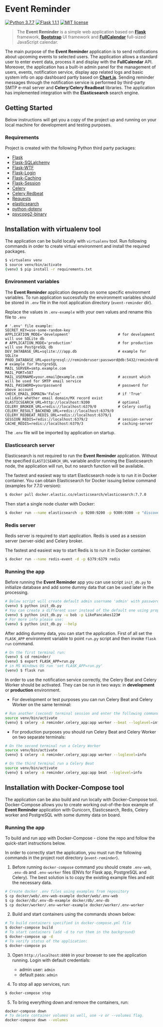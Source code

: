 # Event Reminder

[![Python 3.7.7](https://img.shields.io/badge/python-3.8.5-blue.svg)](https://www.python.org/downloads/release/python-377/)
[![Flask 1.1.1](https://img.shields.io/badge/Flask-1.1.2-blue.svg)](https://flask.palletsprojects.com/en/1.1.x/)
[![MIT license](https://img.shields.io/badge/License-MIT-blue.svg)](https://lbesson.mit-license.org/)

>The **Event Reminder** is a simple web application based on **[Flask](https://flask.palletsprojects.com/en/1.1.x/)** framework, **[Bootstrap](https://getbootstrap.com/)** UI framework and **[FullCalendar](https://fullcalendar.io/)** full-sized JavaScript calendar. 
 
The main purpose of the **Event Reminder** application is to send notifications about upcoming events to selected users. The application allows a standard user to enter event data, process it and display with the **FullCalendar** API. Moreover, the application has a built-in admin panel for the management of users, events, notification service, display app related logs and basic system info on app dashboard partly based on **[Chart.js](https://www.chartjs.org/)**. Sending reminder messages through the notification service is performed by third-party SMTP e-mail server and **Celery**/**Celery Readbeat** libraries.
The application has implemented integration with the **Elasticsearch** search engine.

## Getting Started

Below instructions will get you a copy of the project up and running on your local machine for development and testing purposes. 


### Requirements

Project is created with the following Python third party packages:
* [Flask](https://flask.palletsprojects.com/en/1.1.x/)
* [Flask-SQLalchemy](https://flask-sqlalchemy.palletsprojects.com/en/2.x/)
* [Flask-WTF](https://flask-wtf.readthedocs.io/en/stable/)
* [Flask-Login](https://flask-login.readthedocs.io/en/latest/)
* [Flask-Caching](https://flask-caching.readthedocs.io/en/latest/)
* [Flask-Session](https://flask-session.readthedocs.io/en/latest/)
* [Celery](https://docs.celeryproject.org/en/stable/index.html)
* [Celery Redbeat](https://pypi.org/project/celery-redbeat/)
* [Requests](https://requests.readthedocs.io/en/master/)
* [elasticsearch](https://pypi.org/project/elasticsearch/)
* [python-dotenv](https://pypi.org/project/python-dotenv/)
* [psycopg2-binary](https://pypi.org/project/psycopg2-binary/)


## Installation with virtualenv tool
The application can be build locally with `virtualenv` tool. Run following commands in order to create virtual environment and install the required packages.

```bash
$ virtualenv venv
$ source venv/bin/activate
(venv) $ pip install -r requirements.txt
```

### Environment variables

The **Event Reminder** application depends on some specific environment variables. 
To run application successfully the environment variables should be stored in `.env` file in the root application directory (`event-reminder` dir).

Replace the values in `.env-example` with your own values and rename this file to `.env`
```
# '.env' file example:
SECRET_KEY=use-some-random-key
APPLICATION_MODE='development'                      # for development will use SQLite db
# APPLICATION_MODE='production'                     # for production will use PostgreSQL db
DEV_DATABASE_URL=sqlite:///app.db                   # example for SQLite
PROD_DATABASE_URL=postgresql://reminderuser:password@db:5432/reminderdb     # example for PostgreSQL
MAIL_SERVER=smtp.example.com
MAIL_PORT=587
MAIL_USERNAME=your.email@example.com                # account which will be used for SMTP email service
MAIL_PASSWORD=yourpassword                          # password for above account
CHECK_EMAIL_DOMAIN='False'                          # if 'True' validate whether email domain/MX record exist
ELASTICSEARCH_URL=http://localhost:9200             # optional
CELERY_BROKER_URL=redis://localhost:6379/0          # Celery config
CELERY_RESULT_BACKEND_URL=redis://localhost:6379/0
CELERY_REDBEAT_REDIS_URL=redis://localhost:6379/1
SESSION_REDIS=redis://localhost:6379/2              # session-server
CACHE_REDIS=redis://localhost:6379/3                # caching-server
```
The `.env` file will be imported by application on startup.

### Elasticsearch server
Elasticsearch is not required to run the **Event Reminder** application. Without the specified `ELASTICSEARCH_URL` variable and/or running the Elasticsearch node, the application will run, but no search function will be available.

The fastest and easiest way to start Elasticsearch node is to run it in Docker container.
You can obtain Elasticsearch for Docker issuing below command (examples for 7.7.0 version):
```bash
$ docker pull docker.elastic.co/elasticsearch/elasticsearch:7.7.0
``` 
Then start a single node cluster with Docker:
```bash
$ docker run --name elasticsearch -p 9200:9200 -p 9300:9300 -e "discovery.type=single-node" -d docker.elastic.co/elasticsearch/elasticsearch:7.7.0
```
### Redis server
Redis server is required to start application. Redis is used as a session server (server-side) and Celery broker. 

The fastest and easiest way to start Redis is to run it in Docker container.
```bash
$ docker run --name redis-event -d -p 6379:6379 redis
```

### Running the app

Before running the **Event Reminder** app you can use script `init_db.py` to initialize database and add some dummy data that can be used later in the processing.
```bash
# Below script will create default admin username 'admin' with password 'admin'
(venv) $ python init_db.py
# You can create a different user instead of the default one using proper options. Below example for username 'bob' with password 'LikePancakes123#'.
(venv) $ python init_db.py -u bob -p LikePancakes123#
# For more info please use:
(venv) $ python init_db.py --help
```

After adding dummy data, you can start the application. First of all set the `FLASK_APP` environment variable to point `run.py` script and then invoke `flask run` command.
```bash
# On the first terminal run:
(venv) $ cd reminder/
(venv) $ export FLASK_APP=run.py
# in MS Windows OS run 'set FLASK_APP=run.py'
(venv) $ flask run
```

In order to use the notification service correctly, the Celery Beat and Celery Worker should be activated.
They can be run in two ways: in **development** or **production** environment.  
- For development or test purposes you can run Celery Beat and Celery Worker on the same terminal:
```bash
# Run another (second) terminal session and enter the following commands:
source venv/bin/activate
(venv} $ celery -A reminder.celery_app:app worker --beat --loglevel=info
```
- For production purposes you should run Celery Beat and Celery Worker on two separate terminals:
```bash
# On the second terminal run a Celery Worker
source venv/bin/activate
(venv} $ celery -A reminder.celery_app:app worker --loglevel=info

# On the third terminal run a Celery Beat
source venv/bin/activate
(venv} $ celery -A reminder.celery_app:app beat --loglevel=info
```

## Installation with Docker-Compose tool
The application can be also build and run locally with Docker-Compose tool. Docker-Compose allows you to create working out-of-the-box example of **Event Reminder** application with Gunicorn, Elasticsearch, Redis, Celery worker and PostgreSQL with some dummy data on board.

### Running the app
To build and run app with Docker-Compose - clone the repo and follow the quick-start instructions below. 

In order to correctly start the application, you must run the following commands in the project root directory (`event-reminder`).

1. Before running `docker-compose` command you should create `.env-web`, `.env-db` and `.env-worker` files (ENVs for Flask app, PostgreSQL and Celery). The best solution is to copy the existing example files and edit the necessary data.
```bash
# Create docker .env files using examples from repository
$ cp docker/web/.env-web-example docker/web/.env-web
$ cp docker/db/.env-db-example docker/db/.env-db
$ cp docker/worker/.env-worker-example docker/worker/.env-worker
```
2. Build and start containers using the commands shown below:
```bash
# To build containers specified in docker-compose.yml file
$ docker-compose build
# To start containers (add -d to run them in the background)
$ docker-compose up -d
# To verify status of the application:
$ docker-compose ps
```
3. Open `http://localhost:8080` in your browser to see the application running. Login with default credentials:
   - admin user: `admin`
   - default pass: `admin`
   

4. To stop all app services, run:
```bash
$ docker-compose stop
```
5. To bring everything down and remove the containers, run:
```bash
docker-compose down
# To delete container volumes as well, use -v or --volumes flag.
docker-compose down --volumes
```